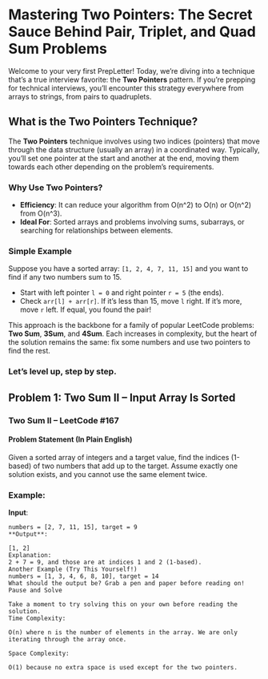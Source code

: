 # Mastering Two Pointers: The Secret Sauce Behind Pair, Triplet, and Quad Sum Problems

Welcome to your very first PrepLetter! Today, we’re diving into a technique that’s a true interview favorite: the **Two Pointers** pattern. If you’re prepping for technical interviews, you’ll encounter this strategy everywhere from arrays to strings, from pairs to quadruplets.

## What is the Two Pointers Technique?

The **Two Pointers** technique involves using two indices (pointers) that move through the data structure (usually an array) in a coordinated way. Typically, you’ll set one pointer at the start and another at the end, moving them towards each other depending on the problem’s requirements.

### Why Use Two Pointers?

- **Efficiency**: It can reduce your algorithm from O(n^2) to O(n) or O(n^2) from O(n^3).
- **Ideal For**: Sorted arrays and problems involving sums, subarrays, or searching for relationships between elements.

### Simple Example

Suppose you have a sorted array: `[1, 2, 4, 7, 11, 15]` and you want to find if any two numbers sum to 15.
- Start with left pointer `l = 0` and right pointer `r = 5` (the ends).
- Check `arr[l] + arr[r]`. If it’s less than 15, move `l` right. If it’s more, move `r` left. If equal, you found the pair!

This approach is the backbone for a family of popular LeetCode problems: **Two Sum**, **3Sum**, and **4Sum**. Each increases in complexity, but the heart of the solution remains the same: fix some numbers and use two pointers to find the rest.

### Let’s level up, step by step.

## Problem 1: Two Sum II – Input Array Is Sorted

### Two Sum II – LeetCode #167

#### Problem Statement (In Plain English)

Given a sorted array of integers and a target value, find the indices (1-based) of two numbers that add up to the target. Assume exactly one solution exists, and you cannot use the same element twice.

### Example:
**Input**: 
```plaintext
numbers = [2, 7, 11, 15], target = 9
**Output**:

[1, 2]
Explanation:
2 + 7 = 9, and those are at indices 1 and 2 (1-based).
Another Example (Try This Yourself!)
numbers = [1, 3, 4, 6, 8, 10], target = 14
What should the output be? Grab a pen and paper before reading on!
Pause and Solve

Take a moment to try solving this on your own before reading the solution.
Time Complexity:

O(n) where n is the number of elements in the array. We are only iterating through the array once.

Space Complexity:

O(1) because no extra space is used except for the two pointers.
